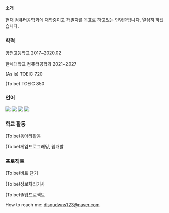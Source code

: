 #### 소개
현재 컴퓨터공학과에 재학중이고 개발자를 목표로 하고있는 인병준입니다.
열심히 하겠습니다.



### 학력
양천고등학교 2017~2020.02

한세대학교 컴퓨터공학과 2021~2027

(As is) TOEIC 720


(To be) TOEIC 850

### 언어
<img src ="https://img.shields.io/badge/HTML5-1B72BE.svg?&style=for-the-badge&logo=HTML5&logoColor=white"/> <img src="https://img.shields.io/badge/C-68BC71?style=flat-square&logo=C&logoColor=white"/> <img src="https://img.shields.io/badge/-C%23-000000?logo=Csharp&style=flat"/> <img src="https://img.shields.io/badge/Python-7E4DD2?style=flat-square&logo=Python&logoColor=white"/>  


### 학교 활동
(To be)동아리활동

(To be)게임프로그래밍, 웹개발


### 프로젝트
(To be)비트 단기

(To be)정보처리기사

(To be)졸업프로젝트

How to reach me: dlsqudwns123@naver.com



